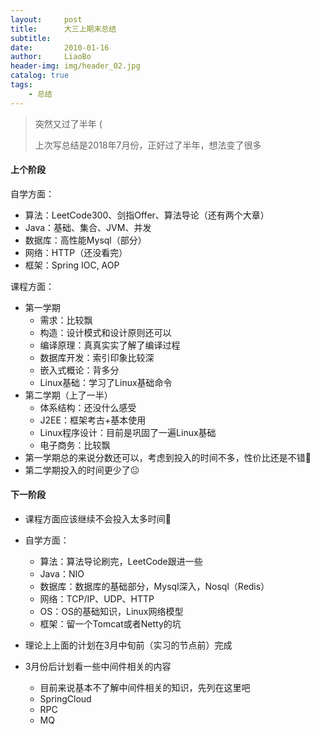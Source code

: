 ```yaml
---
layout:     post
title:      大三上期末总结
subtitle:   
date:       2010-01-16
author:     LiaoBo
header-img: img/header_02.jpg
catalog: true
tags:
    - 总结
---
```


> 突然又过了半年 (
>
> 上次写总结是2018年7月份，正好过了半年，想法变了很多

#### 上个阶段

自学方面：

- 算法：LeetCode300、剑指Offer、算法导论（还有两个大章）
- Java：基础、集合、JVM、并发
- 数据库：高性能Mysql（部分）
- 网络：HTTP（还没看完）
- 框架：Spring IOC, AOP

课程方面：

- 第一学期
  - 需求：比较飘
  - 构造：设计模式和设计原则还可以
  - 编译原理：真真实实了解了编译过程
  - 数据库开发：索引印象比较深
  - 嵌入式概论：背多分
  - Linux基础：学习了Linux基础命令
- 第二学期（上了一半）
  - 体系结构：还没什么感受
  - J2EE：框架考古+基本使用
  - Linux程序设计：目前是巩固了一遍Linux基础
  - 电子商务：比较飘
- 第一学期总的来说分数还可以，考虑到投入的时间不多，性价比还是不错🤨
- 第二学期投入的时间更少了😐



#### 下一阶段

- 课程方面应该继续不会投入太多时间🤨
- 自学方面：
  - 算法：算法导论刷完，LeetCode跟进一些
  - Java：NIO
  - 数据库：数据库的基础部分，Mysql深入，Nosql（Redis）
  - 网络：TCP/IP、UDP、HTTP
  - OS：OS的基础知识，Linux网络模型
  - 框架：留一个Tomcat或者Netty的坑

- 理论上上面的计划在3月中旬前（实习的节点前）完成
- 3月份后计划看一些中间件相关的内容
  - 目前来说基本不了解中间件相关的知识，先列在这里吧
  - SpringCloud
  - RPC
  - MQ